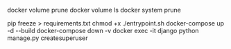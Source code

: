 docker volume prune
docker volume ls
docker system prune



pip freeze > requirements.txt
chmod +x ./entrypoint.sh
docker-compose up -d --build
docker-compose down -v
docker exec -it django python manage.py createsuperuser